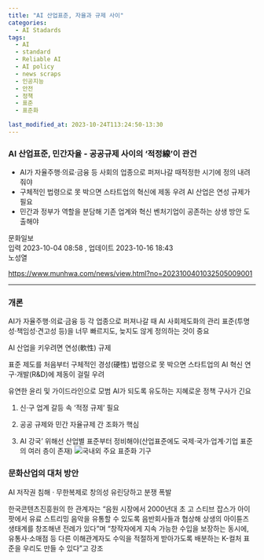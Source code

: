 ```yaml
---
title: "AI 산업표준, 자율과 규제 사이"
categories:
  - AI Stadards
tags:
  - AI
  - standard
  - Reliable AI
  - AI policy
  - news scraps
  - 인공지능
  - 안전
  - 정책
  - 표준
  - 표준화

last_modified_at: 2023-10-24T113:24:50-13:30
---
```


### AI 산업표준, 민간자율 - 공공규제 사이의 ‘적정線’이 관건

* AI가 자율주행·의료·금융 등 사회의 업종으로 퍼져나갈 때적정한 시기에 정의 내려줘야
* 구체적인 법령으로 못 박으면 스타트업의 혁신에 제동 우려 AI 산업은 연성 규제가 필요
* 민간과 정부가 역할을 분담해 기존 업계와 혁신 벤처기업이 공존하는 상생 방안 도출해야


문화일보
<br> 입력 2023-10-04 08:58 , 업데이트 2023-10-16 18:43
<br> 노성열

https://www.munhwa.com/news/view.html?no=2023100401032505009001

_______________

### 개론

AI가 자율주행·의료·금융 등 각 업종으로 퍼져나갈 때 AI 사회제도화의 관리 표준(투명성·책임성·견고성 등)을 너무 빠르지도, 늦지도 않게 정의하는 것이 중요

AI 산업을 키우려면 연성(軟性) 규제

표준 제도를 처음부터 구체적인 경성(硬性) 법령으로 못 박으면 스타트업의 AI 혁신 연구·개발(R&D)에 제동이 걸릴 우려

유연한 윤리 및 가이드라인으로 모범 AI가 되도록 유도하는 지혜로운 정책 구사가 긴요

1. 신·구 업계 갈등 속 ‘적정 규제’ 필요
   
2. 공공 규제와 민간 자율규제 간 조화가 핵심 

3. AI 강국’ 위해선 산업별 표준부터 정비해야(산업표준에도 국제·국가·업계·기업 표준의 여러 층이 존재)
    ![국내외 주요 표준화 기구](https://image.munhwa.com/gen_news/202310/20231004010325050090012_b.jpg?v=20231024130307)


### 문화산업의 대처 방안

AI 저작권 침해 · 무한복제로 창의성 유린당하고 분쟁 폭발

한국콘텐츠진흥원의 한 관계자는 “음원 시장에서 2000년대 초 고 스티브 잡스가 아이팟에서 유료 스트리밍 음악을 유통할 수 있도록 음반회사들과 협상해 상생의 아이튠즈 생태계를 창조해낸 전례가 있다”며 “창작자에게 지속 가능한 수입을 보장하는 동시에, 유통사·소매점 등 다른 이해관계자도 수익을 적절하게 받아가도록 배분하는 K-컬처 표준을 우리도 만들 수 있다”고 강조





